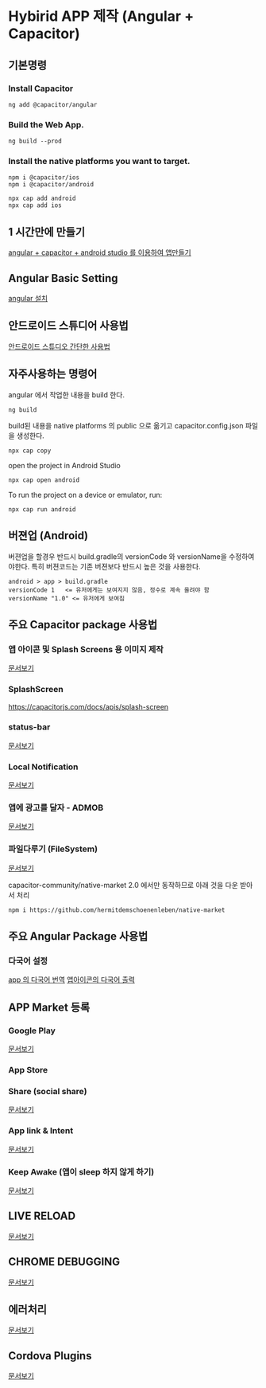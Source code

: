 # Hybirid APP 제작 (Angular + Capacitor)
## 기본명령

### Install Capacitor
```
ng add @capacitor/angular
```
### Build the Web App.
```
ng build --prod
```
### Install the native platforms you want to target.
```
npm i @capacitor/ios
npm i @capacitor/android
```
```
npx cap add android
npx cap add ios
```

## 1 시간만에 만들기
[angular + capacitor + android studio 를 이용하여 앱만들기](documents/build-app-in-1hour.md)

## Angular Basic Setting
[angular 설치](documents/angular-set-basic.md)

## 안드로이드 스튜디어 사용법
[안드로이드 스튜디오 간단한 사용법](documents/android.md)

## 자주사용하는 명령어
angular 에서 작업한 내용을 build 한다.
```
ng build
```
build된 내용을 native platforms 의 public 으로 옮기고 capacitor.config.json 파일을 생성한다.
```
npx cap copy
```
open the project in Android Studio
```
npx cap open android
```
To run the project on a device or emulator, run:
```
npx cap run android
```


## 버젼업 (Android)
버젼업을 할경우 반드시 build.gradle의 versionCode 와 versionName을 수정하여야한다. 특히 버젼코드는 기존 버젼보다 반드시 높은 것을 사용한다.
```
android > app > build.gradle
versionCode 1   <= 유저에게는 보여지지 않음, 정수로 계속 올려야 함
versionName "1.0" <= 유저에게 보여짐
```




## 주요 Capacitor package 사용법

### 앱 아이콘 및 Splash Screens 용 이미지 제작
[문서보기](documents/package-creating-splash-screens-and-icons.md)

### SplashScreen
https://capacitorjs.com/docs/apis/splash-screen

### status-bar
[문서보기](documents/package-status-bar.md)


### Local Notification
[문서보기](documents/package-local-notificaion.md)

### 앱에 광고를 달자 - ADMOB
[문서보기](documents/package-admob.md)

### 파일다루기 (FileSystem)
[문서보기](documents/package-filesystem.md)





capacitor-community/native-market  2.0 에서만 동작하므로 아래 것을 다운 받아서 처리
```
npm i https://github.com/hermitdemschoenenleben/native-market
```

## 주요 Angular Package 사용법
### 다국어 설정
[app 의 다국어 번역](documents/ngx-translate.md)
[앱아이콘의 다국어 출력](documents/mutilangual-app.md)
## APP Market 등록
### Google Play
[문서보기](documents/market-google-play.md)
### App Store
### Share (social share)
[문서보기](documents/share.md)
### App link & Intent
[문서보기](documents/applink-intent.md)
### Keep Awake (앱이 sleep 하지 않게 하기)
[문서보기](documents/community-keep-awake.md)
## LIVE RELOAD
[문서보기](documents/live-reload.md)
## CHROME DEBUGGING
[문서보기](documents/chrome-debugging.md)

## 에러처리
[문서보기](documents/error.md)

## Cordova Plugins
[문서보기](documents/cordova-plugins.md)

